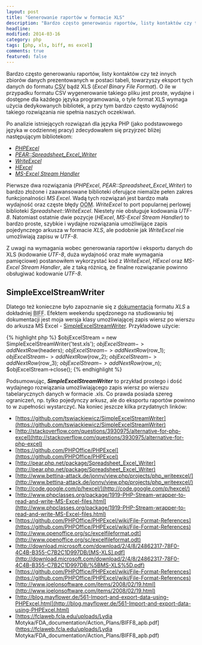```yaml
---
layout: post
title: "Generowanie raportów w formacie XLS"
description: "Bardzo często generowaniu raportów, listy kontaktów czy też innych zbiorów danych prezentowanych w postaci tabeli, towarzyszy eksport tych danych do formatu CSV bądź XLS (Excel Binary File Format). O ile w przypadku formatu CSV wygenerowanie takiego pliku jest proste, wydajne i dostępne dla każdego języka programowania, o tyle format XLS wymaga..."
headline: 
modified: 2014-03-16
category: php
tags: [php, xls, biff, ms excel]
comments: true
featured: false
---
```


Bardzo często generowaniu raportów, listy kontaktów czy też innych zbiorów danych prezentowanych w postaci tabeli, towarzyszy eksport tych danych do formatu <abbr title="Comma Separated Value">CSV</abbr> bądź XLS (*Excel Binary File Format*). O ile w przypadku formatu CSV wygenerowanie takiego pliku jest proste, wydajne i dostępne dla każdego języka programowania, o tyle format XLS wymaga użycia dedykowanych bibliotek, a przy tym bardzo często wydajność takiego rozwiązania nie spełnia naszych oczekiwań. 

Po analizie istniejących rozwiązań dla języka PHP (jako podstawowego języka w codziennej pracy) zdecydowałem się przyjrzeć bliżej następującym bibliotekom:

- *[PHPExcel](https://github.com/PHPOffice/PHPExcel)*
- *[PEAR::Spreadsheet_Excel_Writer](http://pear.php.net/package/Spreadsheet_Excel_Writer)*
- *[WriteExcel](http://www.bettina-attack.de/jonny/view.php/projects/php_writeexcel/)*
- *[HExcel](http://code.google.com/p/hexcel/)*
- *[MS-Excel Stream Handler](http://www.phpclasses.org/package/1919-PHP-Stream-wrapper-to-read-and-write-MS-Excel-files.html)*

Pierwsze dwa rozwiązania (*PHPExcel*, *PEAR::Spreadsheet_Excel_Writer*) to bardzo złożone i zaawansowane biblioteki oferujące niemalże pełen zakres funkcjonalności *MS Excel*. Wadą tych rozwiązań jest bardzo mała wydajność oraz częste błędy <abbr title="Out Of Memory">OOM</abbr>. *WriteExcel* to port popularnej perlowej biblioteki *Spreadsheet::WriteExcel*. Niestety nie obsługuje kodowania *UTF-8*. Natomiast ostatnie dwie pozycje (*HExcel*, *MS-Excel Stream Handler*) to bardzo proste, szybkie i wydajne rozwiązania umożliwijące zapis pojedynczego arkusza w formacie *XLS*, ale podobnie jak *WriteExcel* nie umożliwiają zapisu w *UTF-8*.

Z uwagi na wymagania wobec generowania raportów i eksportu danych do XLS (kodowanie *UTF-8*, duża wydajność oraz małe wymagania pamięciowe) postanowiłem wykorzystać kod z *WriteExcel*, *HExcel* oraz *MS-Excel Stream Handler*, ale z taką różnicą, że finalne rozwiązanie powinno obsługiwać kodowanie *UTF-8*.

## SimpleExcelStreamWriter

Dlatego też konieczne było zapoznanie się z [dokumentacją](http://download.microsoft.com/download/2/4/8/24862317-78F0-4C4B-B355-C7B2C1D997DB/%5BMS-XLS%5D.pdf) formatu *XLS* a dokładniej <abbr title="Binary Interchange File Format">BIFF</abbr>. Efektem weekendu spędzonego na studiowaniu tej dokumentacji jest moja wersja klasy umożliwiającej zapis wiersz po wierszu do arkusza MS Excel - [SimpleExcelStreamWriter](https://github.com/tswiackiewicz/SimpleExcelStreamWriter). Przykładowe użycie:

{% highlight php %}
$objExcelStream = new SimpleExcelStreamWriter('test.xls');
$objExcelStream->addNextRow($headers);
$objExcelStream->addNextRow($row_1);
$objExcelStream->addNextRow($row_2);
$objExcelStream->addNextRow($row_3);
$objExcelStream->addNextRow($row_n);
$objExcelStream->close();
{% endhighlight %}

Podsumowując, ***SimpleExcelStreamWriter*** to przykład prostego i dość wydajnego rozwiązania umożliwiającego zapis wiersz po wierszu tabelarycznych danych w formacie .xls. Co prawda posiada szereg ograniczeń, np. tylko pojedynczy arkusz, ale do eksportu raportów powinno to w zupełności wystarczyć. Na koniec jeszcze kilka przydatnych linków:

* [https://github.com/tswiackiewicz/SimpleExcelStreamWriter](https://github.com/tswiackiewicz/SimpleExcelStreamWriter)
* [http://stackoverflow.com/questions/3930975/alternative-for-php-excel](http://stackoverflow.com/questions/3930975/alternative-for-php-excel)
* [https://github.com/PHPOffice/PHPExcel](https://github.com/PHPOffice/PHPExcel)
* [http://pear.php.net/package/Spreadsheet_Excel_Writer](http://pear.php.net/package/Spreadsheet_Excel_Writer)
* [http://www.bettina-attack.de/jonny/view.php/projects/php_writeexcel/](http://www.bettina-attack.de/jonny/view.php/projects/php_writeexcel/)
* [http://code.google.com/p/hexcel/](http://code.google.com/p/hexcel/)
* [http://www.phpclasses.org/package/1919-PHP-Stream-wrapper-to-read-and-write-MS-Excel-files.html](http://www.phpclasses.org/package/1919-PHP-Stream-wrapper-to-read-and-write-MS-Excel-files.html)
* [https://github.com/PHPOffice/PHPExcel/wiki/File-Format-References](https://github.com/PHPOffice/PHPExcel/wiki/File-Format-References)
* [http://www.openoffice.org/sc/excelfileformat.odt](http://www.openoffice.org/sc/excelfileformat.odt)
* [http://download.microsoft.com/download/2/4/8/24862317-78F0-4C4B-B355-C7B2C1D997DB/[MS-XLS].pdf](http://download.microsoft.com/download/2/4/8/24862317-78F0-4C4B-B355-C7B2C1D997DB/%5BMS-XLS%5D.pdf)
* [https://github.com/PHPOffice/PHPExcel/wiki/File-Format-References](https://github.com/PHPOffice/PHPExcel/wiki/File-Format-References)
* [http://www.joelonsoftware.com/items/2008/02/19.html](http://www.joelonsoftware.com/items/2008/02/19.html)
* [http://blog.mayflower.de/561-Import-and-export-data-using-PHPExcel.html](http://blog.mayflower.de/561-Import-and-export-data-using-PHPExcel.html)
* [https://fclaweb.fcla.edu/uploads/Lydia Motyka/FDA_documentation/Action_Plans/BIFF8_apb.pdf](https://fclaweb.fcla.edu/uploads/Lydia Motyka/FDA_documentation/Action_Plans/BIFF8_apb.pdf)


